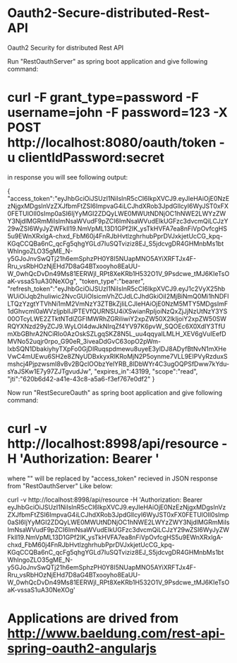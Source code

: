 # Oauth2-Secure-distributed-Rest-API
Oauth2 Security for distributed Rest API

Run "RestOauthServer" as spring boot application and give following command:

# curl -F grant_type=password -F username=john -F password=123 -X POST http://localhost:8080/oauth/token -u clientIdPassword:secret

in response you will see following output:

{
"access_token":"eyJhbGciOiJSUzI1NiIsInR5cCI6IkpXVCJ9.eyJleHAiOjE0NzEzNjgxMDgsInVzZXJfbmFtZSI6ImpvaG4iLCJhdXRob3JpdGllcyI6WyJST0xFX0FETUlOIl0sImp0aSI6IjYyMGI2ZDQyLWE0MWUtNDNjOC1hNWE2LWYzZWY3NjdlMGRmMiIsImNsaWVudF9pZCI6ImNsaWVudElkUGFzc3dvcmQiLCJzY29wZSI6WyJyZWFkIl19.NmVpML13D1GPf2IK_ysTkHVFA7ea8nFiVpOvfcgHS5u9EWnXRxlgA-chxd_FbM60j4FnRJbHvtlzghrhubPprDVJxkjetUcCG_kpq-KGqCCQBa6nC_qcFg5qhgYGLd7IuSQTviziz8EJ_S5jdcvgDR4GHMnbMs1btWhlngoZLO35gME_N-y5GJoJnvSwQTj21h6emSphzPH0Y8I5NUapMNO5AYiXRFTJx4F-Rru_vsRbHOzNjEHd7D8aG4BTxooyho8EaUU-W_0whQcDvDn49Ms81EERWjI_RPt8XeKRb1H532O1V_9Psdcwe_tMJ6KIeTsOaK-vssaS1uA30NeXOg",
"token_type":"bearer",
"refresh_token":"eyJhbGciOiJSUzI1NiIsInR5cCI6IkpXVCJ9.eyJ1c2VyX25hbWUiOiJqb2huIiwic2NvcGUiOlsicmVhZCJdLCJhdGkiOiI2MjBiNmQ0Mi1hNDFlLTQzYzgtYTVhNi1mM2VmNzY3ZTBkZjIiLCJleHAiOjE0NzM5MTY5MDgsImF1dGhvcml0aWVzIjpbIlJPTEVfQURNSU4iXSwianRpIjoiNzQxZjJjNzUtNzY3YS00OTcyLWE2ZTktNTdlZGFlMWRhZGRiIiwiY2xpZW50X2lkIjoiY2xpZW50SWRQYXNzd29yZCJ9.WyLOI4dwJkNIrqZf4YV97K6pvW_SQOEc6X0XdIY3TfUmXbGBhrA2NCiRIo0AzOskSZLgqSKZ8N5L_uu4qqyaILMLH_XEV6gVuIEefDMVNo52uqjr0rpo_G90eR_3iveaDdGvC63opO2pWm-lxbSQN1DbakiyhyTXpFo0GjDIRuqspdmewu8uyeE3ylDJ8ADyfBtNvN1mXHeVwC4mUEwu6SH2e8ZNyUDBxkyxRlKRoMjN2P5oynme7VLL9EIPVyRzduxSmshcj4PjpzwsmI8vBv2BQclOObzYelYRB_8lDbWYr4C3ugOQPSfDww7kYdu-sYaJSKw1E7y97ZJTgvudJw",
"expires_in":43199,
"scope":"read",
"jti":"620b6d42-a41e-43c8-a5a6-f3ef767e0df2"
}

Now run "RestSecureOauth" as spring boot application and give following command:

# curl -v http://localhost:8998/api/resource -H  'Authorization: Bearer <token>'

where "<token>" will be replaced by "access_token" recieved in JSON response from "RestOauthServer" Like below:

curl -v http://localhost:8998/api/resource -H  'Authorization: Bearer eyJhbGciOiJSUzI1NiIsInR5cCI6IkpXVCJ9.eyJleHAiOjE0NzEzNjgxMDgsInVzZXJfbmFtZSI6ImpvaG4iLCJhdXRob3JpdGllcyI6WyJST0xFX0FETUlOIl0sImp0aSI6IjYyMGI2ZDQyLWE0MWUtNDNjOC1hNWE2LWYzZWY3NjdlMGRmMiIsImNsaWVudF9pZCI6ImNsaWVudElkUGFzc3dvcmQiLCJzY29wZSI6WyJyZWFkIl19.NmVpML13D1GPf2IK_ysTkHVFA7ea8nFiVpOvfcgHS5u9EWnXRxlgA-chxd_FbM60j4FnRJbHvtlzghrhubPprDVJxkjetUcCG_kpq-KGqCCQBa6nC_qcFg5qhgYGLd7IuSQTviziz8EJ_S5jdcvgDR4GHMnbMs1btWhlngoZLO35gME_N-y5GJoJnvSwQTj21h6emSphzPH0Y8I5NUapMNO5AYiXRFTJx4F-Rru_vsRbHOzNjEHd7D8aG4BTxooyho8EaUU-W_0whQcDvDn49Ms81EERWjI_RPt8XeKRb1H532O1V_9Psdcwe_tMJ6KIeTsOaK-vssaS1uA30NeXOg'


# Applications are drived from http://www.baeldung.com/rest-api-spring-oauth2-angularjs

